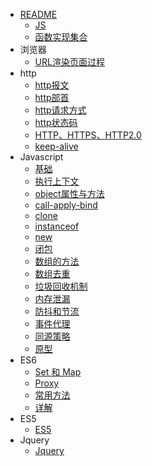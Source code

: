 * [README](README.md)
    * [JS](/JS/JS.md)
    * [函数实现集合](/JS/函数实现集合.md)
* 浏览器
    * [URL渲染页面过程](/浏览器/浏览器从输入URL到渲染完页面的整个过程)
* http
    * [http报文](/http/http请求报文与响应报文)
    * [http部首](/http/http部首)
    * [http请求方式](/http/请求方式)
    * [http状态码](/http/状态码)
    * [HTTP、HTTPS、HTTP2.0](/http/HTTP、HTTPS、HTTP2.0)
    * [keep-alive](/http/keep-alive)
* Javascript
    * [基础](/javascript/基础知识点)
    * [执行上下文](/javascript/执行上下文)
    * [object属性与方法](/javascript/object属性与方法)
    * [call-apply-bind](/javascript/call-apply-bind)
    * [clone](/javascript/clone)
    * [instanceof](/javascript/instanceof)
    * [new](/javascript/new)
    * [闭包](/javascript/闭包)
    * [数组的方法](/javascript/数组的方法)
    * [数组去重](/javascript/数组去重)
    * [垃圾回收机制](/javascript/垃圾回收机制)
    * [内存泄漏](/javascript/内存泄漏)
    * [防抖和节流](/javascript/防抖和节流)
    * [事件代理](/javascript/事件代理)
    * [同源策略](/javascript/同源策略)
    * [原型](/javascript/原型)
* ES6
    * [Set 和 Map](/es6/Set_Map)
    * [Proxy](/es6/Proxy)
    * [常用方法](/es6/ES6常用方法)
    * [详解](/es6/详解)
* ES5
    * [ES5](/es5/ES5)
* Jquery
    * [Jquery](/jquery/jquery)